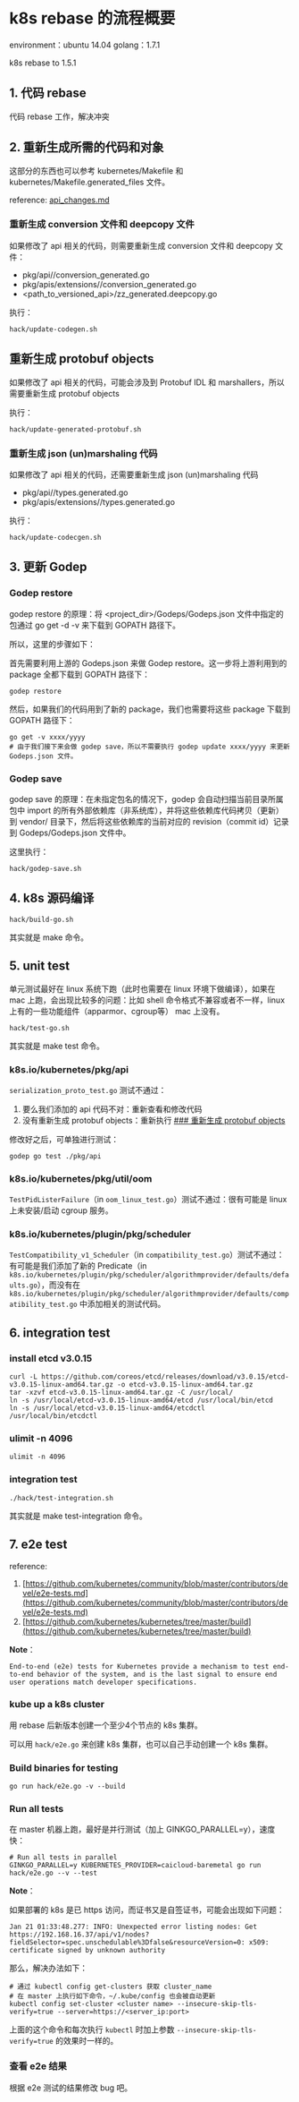 # k8s rebase 的流程概要

environment：ubuntu 14.04
golang：1.7.1

k8s rebase to 1.5.1

## 1. 代码 rebase

代码 rebase 工作，解决冲突

## <h2 id="2">2. 重新生成所需的代码和对象</h2>

这部分的东西也可以参考 kubernetes/Makefile 和 kubernetes/Makefile.generated_files 文件。

reference: [api_changes.md](https://github.com/kubernetes/community/blob/master/contributors/devel/api_changes.md)

### 重新生成 conversion 文件和 deepcopy 文件

如果修改了 api 相关的代码，则需要重新生成 conversion 文件和 deepcopy 文件：
    
- pkg/api/<version>/conversion_generated.go
- pkg/apis/extensions/<version>/conversion_generated.go
- <path_to_versioned_api>/zz_generated.deepcopy.go

执行：

```
hack/update-codegen.sh
```

### <h2 id="2.2">重新生成 protobuf objects</h2>

如果修改了 api 相关的代码，可能会涉及到 Protobuf IDL 和 marshallers，所以需要重新生成 protobuf objects

执行：

```
hack/update-generated-protobuf.sh
```


### 重新生成 json (un)marshaling 代码

如果修改了 api 相关的代码，还需要重新生成 json (un)marshaling 代码
    
- pkg/api/<version>/types.generated.go
- pkg/apis/extensions/<version>/types.generated.go

执行：

```
hack/update-codecgen.sh
```

## 3. 更新 Godep

### Godep restore

godep restore 的原理：将 <project_dir>/Godeps/Godeps.json 文件中指定的包通过 go get -d -v 来下载到 GOPATH 路径下。

所以，这里的步骤如下：

首先需要利用上游的 Godeps.json 来做 Godep restore。这一步将上游利用到的 package 全都下载到 GOPATH 路径下：

```
godep restore
```

然后，如果我们的代码用到了新的 package，我们也需要将这些 package 下载到 GOPATH 路径下：

```
go get -v xxxx/yyyy
# 由于我们接下来会做 godep save，所以不需要执行 godep update xxxx/yyyy 来更新 Godeps.json 文件。
```

### Godep save

godep save 的原理：在未指定包名的情况下，godep 会自动扫描当前目录所属包中 import 的所有外部依赖库（非系统库），并将这些依赖库代码拷贝（更新）到 vendor/ 目录下，然后将这些依赖库的当前对应的 revision（commit id）记录到 Godeps/Godeps.json 文件中。

这里执行：

```
hack/godep-save.sh
```

## 4. k8s 源码编译

```
hack/build-go.sh
```

其实就是 make 命令。

## 5. unit test

单元测试最好在 linux 系统下跑（此时也需要在 linux 环境下做编译），如果在 mac 上跑，会出现比较多的问题：比如 shell 命令格式不兼容或者不一样，linux 上有的一些功能组件（apparmor、cgroup等） mac 上没有。

```
hack/test-go.sh
```

其实就是 make test 命令。

### k8s.io/kubernetes/pkg/api

`serialization_proto_test.go` 测试不通过：

1. 要么我们添加的 api 代码不对：重新查看和修改代码
2. 没有重新生成 protobuf objects：重新执行 [### 重新生成 protobuf objects](#2.2)

修改好之后，可单独进行测试：

```
godep go test ./pkg/api
```

### k8s.io/kubernetes/pkg/util/oom

`TestPidListerFailure`（in `oom_linux_test.go`）测试不通过：很有可能是 linux 上未安装/启动 cgroup 服务。

### k8s.io/kubernetes/plugin/pkg/scheduler

`TestCompatibility_v1_Scheduler`（in `compatibility_test.go`）测试不通过：有可能是我们添加了新的 Predicate（in `k8s.io/kubernetes/plugin/pkg/scheduler/algorithmprovider/defaults/defaults.go`），而没有在 `k8s.io/kubernetes/plugin/pkg/scheduler/algorithmprovider/defaults/compatibility_test.go` 中添加相关的测试代码。

## 6. integration test

### install etcd v3.0.15

```
curl -L https://github.com/coreos/etcd/releases/download/v3.0.15/etcd-v3.0.15-linux-amd64.tar.gz -o etcd-v3.0.15-linux-amd64.tar.gz
tar -xzvf etcd-v3.0.15-linux-amd64.tar.gz -C /usr/local/
ln -s /usr/local/etcd-v3.0.15-linux-amd64/etcd /usr/local/bin/etcd
ln -s /usr/local/etcd-v3.0.15-linux-amd64/etcdctl /usr/local/bin/etcdctl
```

### ulimit -n 4096

`ulimit -n 4096`

### integration test

```
./hack/test-integration.sh
```

其实就是 make test-integration 命令。

## 7. e2e test

reference: 

1. [https://github.com/kubernetes/community/blob/master/contributors/devel/e2e-tests.md](https://github.com/kubernetes/community/blob/master/contributors/devel/e2e-tests.md)
2. [https://github.com/kubernetes/kubernetes/tree/master/build](https://github.com/kubernetes/kubernetes/tree/master/build)

**Note**：

```
End-to-end (e2e) tests for Kubernetes provide a mechanism to test end-to-end behavior of the system, and is the last signal to ensure end user operations match developer specifications.
```

### kube up a k8s cluster

用 rebase 后新版本创建一个至少4个节点的 k8s 集群。

可以用 `hack/e2e.go` 来创建 k8s 集群，也可以自己手动创建一个 k8s 集群。

### Build binaries for testing

```
go run hack/e2e.go -v --build
```

### Run all tests

在 master 机器上跑，最好是并行测试（加上 GINKGO_PARALLEL=y），速度快：

```
# Run all tests in parallel
GINKGO_PARALLEL=y KUBERNETES_PROVIDER=caicloud-baremetal go run hack/e2e.go --v --test
```

**Note**：

如果部署的 k8s 是已 https 访问，而证书又是自签证书，可能会出现如下问题：

```
Jan 21 01:33:48.277: INFO: Unexpected error listing nodes: Get https://192.168.16.37/api/v1/nodes?fieldSelector=spec.unschedulable%3Dfalse&resourceVersion=0: x509: certificate signed by unknown authority
```

那么，解决办法如下：

```
# 通过 kubectl config get-clusters 获取 cluster_name
# 在 master 上执行如下命令，~/.kube/config 也会被自动更新
kubectl config set-cluster <cluster name> --insecure-skip-tls-verify=true --server=https://<server_ip:port>
```

上面的这个命令和每次执行 `kubectl` 时加上参数 `--insecure-skip-tls-verify=true` 的效果时一样的。

### 查看 e2e 结果

根据 e2e 测试的结果修改 bug 吧。
